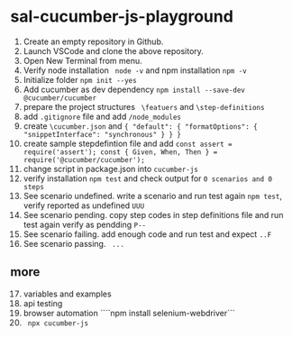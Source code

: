 # sal-cucumber-js-playground

1. Create an empty repository in Github.
2. Launch VSCode and clone the above repository.
3. Open New Terminal from menu.
4. Verify node installation ``` node -v``` and npm installation ```npm -v```
5. Initialize folder ```npm init --yes```
6. Add cucumber as dev dependency ```npm install --save-dev @cucumber/cucumber```
7. prepare the project structures ``` \featuers``` and ```\step-definitions```
8. add ```.gitignore``` file and add ```/node_modules```
9. create ```\cucumber.json``` and ```{
                                          "default": {
                                              "formatOptions": {
                                                  "snippetInterface": "synchronous"
                                              }
                                          }
                                      }```
10. create sample stepdefintion file and add ```const assert = require('assert');
                                                const { Given, When, Then } = require('@cucumber/cucumber');```
11. change script in package.json into ```cucumber-js```
12. verify installation ```npm test``` and check output for ```0 scenarios and 0 steps```
13. See scenario undefined. write a scenario and run test again ```npm test```, verify reported as undefined ```UUU```
14. See scenario pending. copy step codes in step definitions file and run test again verify as pendding ```P--```
15. See scenario failing. add enough code and run test and expect ```..F```
16. See scenario passing. ``` ...```

## more
17. variables and examples
18. api testing
19. browser automation ````npm install selenium-webdriver```
20. ``` npx cucumber-js```

